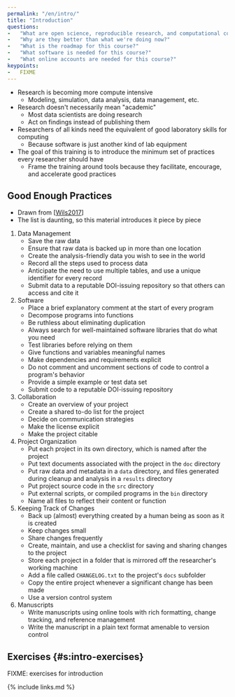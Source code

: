 ```yaml
---
permalink: "/en/intro/"
title: "Introduction"
questions:
-   "What are open science, reproducible research, and computational competence?"
-   "Why are they better than what we're doing now?"
-   "What is the roadmap for this course?"
-   "What software is needed for this course?"
-   "What online accounts are needed for this course?"
keypoints:
-   FIXME
---
```


-   Research is becoming more compute intensive
    -   Modeling, simulation, data analysis, data management, etc.
-   Research doesn't necessarily mean "academic"
    -   Most data scientists are doing research
    -   Act on findings instead of publishing them
-   Researchers of all kinds need the equivalent of good laboratory skills for computing
    -   Because software is just another kind of lab equipment
-   The goal of this training is to introduce the minimum set of practices every researcher should have
    -   Frame the training around tools because they facilitate, encourage, and accelerate good practices

## Good Enough Practices

-   Drawn from [[Wils2017](#CITE)]
-   The list is daunting, so this material introduces it piece by piece

1.  Data Management
    -   Save the raw data
    -   Ensure that raw data is backed up in more than one location
    -   Create the analysis-friendly data you wish to see in the world
    -   Record all the steps used to process data
    -   Anticipate the need to use multiple tables, and use a unique identifier for every record
    -   Submit data to a reputable DOI-issuing repository so that others can access and cite it
1.  Software
    -   Place a brief explanatory comment at the start of every program
    -   Decompose programs into functions
    -   Be ruthless about eliminating duplication
    -   Always search for well-maintained software libraries that do what you need
    -   Test libraries before relying on them
    -   Give functions and variables meaningful names
    -   Make dependencies and requirements explicit
    -   Do not comment and uncomment sections of code to control a program's behavior
    -   Provide a simple example or test data set
    -   Submit code to a reputable DOI-issuing repository
1.  Collaboration
    -   Create an overview of your project
    -   Create a shared to-do list for the project
    -   Decide on communication strategies
    -   Make the license explicit
    -   Make the project citable
1.  Project Organization
    -   Put each project in its own directory, which is named after the project
    -   Put text documents associated with the project in the `doc` directory
    -   Put raw data and metadata in a `data` directory, and files generated during cleanup and analysis in a `results` directory
    -   Put project source code in the `src` directory
    -   Put external scripts, or compiled programs in the `bin` directory
    -   Name all files to reflect their content or function
1.  Keeping Track of Changes
    -   Back up (almost) everything created by a human being as soon as it is created
    -   Keep changes small
    -   Share changes frequently
    -   Create, maintain, and use a checklist for saving and sharing changes to the project
    -   Store each project in a folder that is mirrored off the researcher's working machine
    -   Add a file called `CHANGELOG.txt` to the project's `docs` subfolder
    -   Copy the entire project whenever a significant change has been made
    -   Use a version control system
1.  Manuscripts
    -   Write manuscripts using online tools with rich formatting, change tracking, and reference management
    -   Write the manuscript in a plain text format amenable to version control

## Exercises {#s:intro-exercises}

FIXME: exercises for introduction

{% include links.md %}
